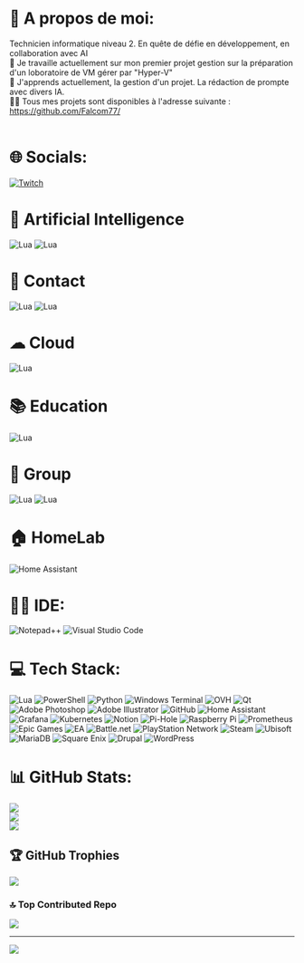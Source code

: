# 💫 A propos de moi:
Technicien informatique niveau 2. En quête de défie en développement, en collaboration avec AI<br>🔭 Je travaille actuellement sur mon premier projet gestion sur la préparation d'un loboratoire de VM gérer par "Hyper-V"<br>🌱 J'apprends actuellement, la gestion d'un projet. La rédaction de prompte avec divers IA.<br>👨‍💻 Tous mes projets sont disponibles à l'adresse suivante : https://github.com/Falcom77/<br><br> 

# 🌐 Socials:
[![Twitch](https://img.shields.io/badge/Twitch-%239146FF.svg?style=plastic&logo=Twitch&logoColor=white)](https://twitch.tv/FALCOM77) 

# 🤖 Artificial Intelligence
![Lua](https://img.shields.io/badge/ChatGPT-74aa9c?style=plastic&logo=openai&logoColor=white)
![Lua](https://img.shields.io/badge/Claude-D97757?style=plastic&logo=claude&logoColor=white)

# 📱 Contact 
![Lua](https://img.shields.io/badge/Gmail-D14836?style=plastic&logo=gmail&logoColor=white)
![Lua](https://img.shields.io/badge/proton%20mail-6D4AFF?style=plastic&logo=protonmail&logoColor=white)

# ☁ Cloud
![Lua](https://img.shields.io/badge/Nextcloud-0082C9?style=plastic&logo=Nextcloud&logoColor=white)

# 📚 Education
![Lua](https://img.shields.io/badge/Duolingo-58CC02?style=plastic&logo=Duolingo&logoColor=white)

# 🤜 Group
![Lua](https://img.shields.io/badge/Discord-5865F2?style=plastic&logo=discord&logoColor=white)
![Lua](https://img.shields.io/badge/Microsoft_Teams-6264A7?style=plastic&logo=microsoft-teams&logoColor=white)

# 🏠 HomeLab
![Home Assistant](https://img.shields.io/badge/Home%20Assistant-18BCF2?style=plastic&logo=Home%20Assistant&logoColor=white)

# 👩‍💻 IDE:
![Notepad++](https://img.shields.io/badge/Notepad++-90E59A.svg?style=plastic&logo=notepad%2B%2B&logoColor=black)
![Visual Studio Code](https://img.shields.io/badge/Visual_Studio_Code-0078D4??style=plastic&logo=VisualStudioCode&logoColor=white)

# 💻 Tech Stack:
![Lua](https://img.shields.io/badge/lua-%232C2D72.svg?style=plastic&logo=lua&logoColor=white) ![PowerShell](https://img.shields.io/badge/PowerShell-%235391FE.svg?style=plastic&logo=powershell&logoColor=white) ![Python](https://img.shields.io/badge/python-3670A0?style=plastic&logo=python&logoColor=ffdd54) ![Windows Terminal](https://img.shields.io/badge/Windows%20Terminal-%234D4D4D.svg?style=plastic&logo=windows-terminal&logoColor=white) ![OVH](https://img.shields.io/badge/ovh-%23123F6D.svg?style=plastic&logo=ovh&logoColor=#123F6D) ![Qt](https://img.shields.io/badge/Qt-%23217346.svg?style=plastic&logo=Qt&logoColor=white) ![Adobe Photoshop](https://img.shields.io/badge/adobe%20photoshop-%2331A8FF.svg?style=plastic&logo=adobe%20photoshop&logoColor=white) ![Adobe Illustrator](https://img.shields.io/badge/adobe%20illustrator-%23FF9A00.svg?style=plastic&logo=adobe%20illustrator&logoColor=white) ![GitHub](https://img.shields.io/badge/github-%23121011.svg?style=plastic&logo=github&logoColor=white) ![Home Assistant](https://img.shields.io/badge/home%20assistant-%2341BDF5.svg?style=plastic&logo=home-assistant&logoColor=white) ![Grafana](https://img.shields.io/badge/grafana-%23F46800.svg?style=plastic&logo=grafana&logoColor=white) ![Kubernetes](https://img.shields.io/badge/kubernetes-%23326ce5.svg?style=plastic&logo=kubernetes&logoColor=white) ![Notion](https://img.shields.io/badge/Notion-%23000000.svg?style=plastic&logo=notion&logoColor=white) ![Pi-Hole](https://img.shields.io/badge/pihole-%2396060C.svg?style=plastic&logo=pi-hole&logoColor=white) ![Raspberry Pi](https://img.shields.io/badge/-Raspberry_Pi-C51A4A?style=plastic&logo=Raspberry-Pi) ![Prometheus](https://img.shields.io/badge/Prometheus-E6522C?style=plastic&logo=Prometheus&logoColor=white) ![Epic Games](https://img.shields.io/badge/epicgames-%23313131.svg?style=plastic&logo=epicgames&logoColor=white) ![EA](https://img.shields.io/badge/ea-%23000000.svg?style=plastic&logo=ea&logoColor=white) ![Battle.net](https://img.shields.io/badge/battle.net-%2300AEFF.svg?style=plastic&logo=battle.net&logoColor=white) ![PlayStation Network](https://img.shields.io/badge/PSN-%230070D1.svg?style=plastic&logo=Playstation&logoColor=white) ![Steam](https://img.shields.io/badge/steam-%23000000.svg?style=plastic&logo=steam&logoColor=white) ![Ubisoft](https://img.shields.io/badge/Ubisoft-%23F5F5F5.svg?style=plastic&logo=Ubisoft&logoColor=black) ![MariaDB](https://img.shields.io/badge/MariaDB-003545?style=plastic&logo=mariadb&logoColor=white) ![Square Enix](https://img.shields.io/badge/SquareEnix-%23ED1C24.svg?style=plastic&logo=SquareEnix&logoColor=white) ![Drupal](https://img.shields.io/badge/drupal-%230678BE.svg?style=plastic&logo=drupal&logoColor=white) ![WordPress](https://img.shields.io/badge/WordPress-%23117AC9.svg?style=plastic&logo=WordPress&logoColor=white)

# 📊 GitHub Stats:
![](https://github-readme-stats.vercel.app/api?username=Falcom77&theme=blue-green&hide_border=false&include_all_commits=true&count_private=true)<br/>
![](https://nirzak-streak-stats.vercel.app/?user=Falcom77&theme=blue-green&hide_border=false)<br/>
![](https://github-readme-stats.vercel.app/api/top-langs/?username=Falcom77&theme=blue-green&hide_border=false&include_all_commits=true&count_private=true&layout=compact)

## 🏆 GitHub Trophies
![](https://github-profile-trophy.vercel.app/?username=Falcom77&theme=gruvbox&no-frame=false&no-bg=false&margin-w=4)

### 🔝 Top Contributed Repo
![](https://github-contributor-stats.vercel.app/api?username=Falcom77&limit=5&theme=blue-green&combine_all_yearly_contributions=true)

---
[![](https://visitcount.itsvg.in/api?id=Falcom77&icon=6&color=4)](https://visitcount.itsvg.in)

<!-- Proudly created with GPRM ( https://gprm.itsvg.in ) -->
